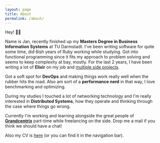 ```yaml
---
layout: page
title: About
permalink: /about/
---
```


Hey! 👋🏻

Name is Jan, recently finished up my **Masters Degree in Business Information Systems** at TU Darmstadt.
I've been writing software for quite some time, did 6ish years of Ruby working while studying.
Got into functional programming since it fits my approach to problem solving and seems to keep complexity at bay, mostly.
For the last 2 years, I have been writing a lot of **Elixir** on my job and [multiple side projects](/projects).

Got a soft spot for **DevOps** and making things work really well when the rubber hits the road.
Also am sort of a **performance nerd** in that way, I love benchmarking and optimizing.

During my studies I touched a lot of networking technology and I'm really interested in **Distributed Systems**,
how they operate and thinking through the case where things go wrong.

Currently I'm working and learning alongside the great people of [**Grandcentrix**](https://www.grandcentrix.net/) part-time while freelancing on the side.
Drop me a mail if you think we should have a chat!

Also my CV is [here](http://cv.janfornoff.com) (or you can find it in the navigation bar).
